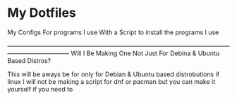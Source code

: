 # My Dotfiles

My Configs For programs I use With a Script to install the programs I use

——————————————————————————————————————————————
Will I Be Making One Not Just For Debina & Ubuntu Based Distros?

This will be aways be for only for Debian & Ubuntu based distrobutions if linux I will not be making a script for dnf or pacman but you can make it yourself if you need to
